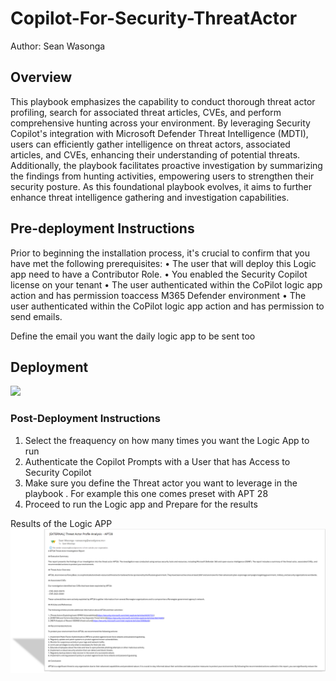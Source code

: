 # Copilot-For-Security-ThreatActor
Author: Sean Wasonga
## Overview
This playbook emphasizes the capability to conduct thorough threat actor profiling, search for associated threat articles, CVEs, and perform comprehensive hunting across your environment. By leveraging Security Copilot's integration with Microsoft Defender Threat Intelligence (MDTI), users can efficiently gather intelligence on threat actors, associated articles, and CVEs, enhancing their understanding of potential threats. Additionally, the playbook facilitates proactive investigation by summarizing the findings from hunting activities, empowering users to strengthen their security posture. As this foundational playbook evolves, it aims to further enhance threat intelligence gathering and investigation capabilities.

## Pre-deployment Instructions

Prior to beginning the installation process, it's crucial to confirm that you have met the following prerequisites:
• The user that will deploy this Logic app need to have a Contributor Role.
• You enabled the Security Copilot license on your tenant
• The user authenticated within the CoPilot logic app action and has permission toaccess M365 Defender environment 
• The user authenticated within the CoPilot logic app action and has permission to send emails.

Define the email you want the daily logic app to be sent too

## Deployment

 <a href="https://portal.azure.com/#create/Microsoft.Template/uri/https%3A%2F%2Fraw.githubusercontent.com%2FAzure%2FCopilot-For-Security%2Fmain%2FLogic%2520Apps%2FThreatactorCopilot%2Fazuredeploy.json" target="_blank">
  <img src="https://aka.ms/deploytoazurebutton"/>
</a>


### Post-Deployment Instructions

1. Select the freaquency on how many times you want the Logic App to run 
2. Authenticate the Copilot Prompts with a User that has Access to Security Copilot 
3. Make sure you define the Threat actor you want to leverage in the playbook . For example this one comes preset with APT 28
3. Proceed to run the Logic app and Prepare for the results 


Results of the Logic APP
![Threat Actor](https://github.com/KwachSean/SecurityCopilot/raw/main/playbooks/ThreatactorCopilot/threatactor.png)

